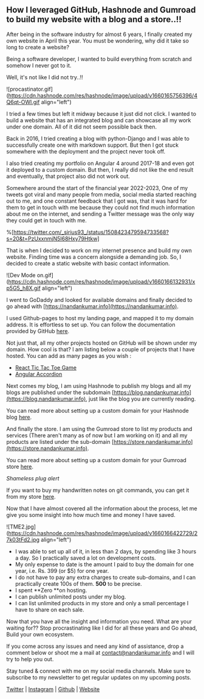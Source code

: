 ## How I leveraged GitHub, Hashnode and Gumroad to build my website with a blog and a store..!!

After being in the software industry for almost 6 years, I finally created my own website in April this year. You must be wondering, why did it take so long to create a website?

Being a software developer, I wanted to build everything from scratch and somehow I never got to it. 

Well, it's not like I did not try..!! 


![procastinator.gif](https://cdn.hashnode.com/res/hashnode/image/upload/v1660165756396/4Q6qt-OWl.gif align="left")

I tried a few times but left it midway because it just did not click. I wanted to build a website that has an integrated blog and can showcase all my work under one domain. All of it did not seem possible back then.

Back in 2016, I tried creating a blog with python-Django and I was able to successfully create one with markdown support. But then I got stuck somewhere with the deployment and the project never took off. 

I also tried creating my portfolio on Angular 4 around 2017-18 and even got it deployed to a custom domain. But then, I really did not like the end result and eventually, that project also did not work out.

Somewhere around the start of the financial year 2022-2023, One of my tweets got viral and many people from media, social media started reaching out to me, and one constant feedback that I got was, that it was hard for them to get in touch with me because they could not find much information about me on the internet, and sending a Twitter message was the only way they could get in touch with me. 

%[https://twitter.com/_sirius93_/status/1508423479594733568?s=20&t=PzUxxnmjN5I68Hxy79Htkw]

That is when I decided to work on my internet presence and build my own website. 
Finding time was a concern alongside a demanding job. So, I decided to create a static website with basic contact information.


![Dev Mode on.gif](https://cdn.hashnode.com/res/hashnode/image/upload/v1660166132931/xp5G5_h8X.gif align="left")

I went to GoDaddy and looked for available domains and finally decided to go ahead with [https://nandankumar.info](https://nandankumar.info).

I used Github-pages to host my landing page, and mapped it to my domain address. It is effortless to set up. You can follow the documentation provided by GitHub [here](https://docs.github.com/en/pages/configuring-a-custom-domain-for-your-github-pages-site).

Not just that, all my other projects hosted on GitHub will be shown under my domain. How cool is that? I am listing below a couple of projects that I have hosted. You can add as many pages as you wish :

- [React Tic Tac Toe Game](https://nandankumar.info/tic-tac-toe/)
- [Angular Accordion](https://nandankumar.info/angular-accordion/)

Next comes my blog, I am using Hashnode to publish my blogs and all my blogs are published under the subdomain [https://blog.nandankumar.info](https://blog.nandankumar.info), just like the blog you are currently reading. 

You can read more about setting up a custom domain for your Hashnode blog [here](https://support.hashnode.com/docs/mapping-domain).

And finally the store. I am using the Gumroad store to list my products and services (There aren't many as of now but I am working on it) and all my products are listed under the sub-domain [https://store.nandankumar.info](https://store.nandankumar.info).

You can read more about setting up a custom domain for your Gumroad store [here](https://help.gumroad.com/article/153-setting-up-a-custom-domain).

*Shameless plug alert* 

If you want to buy my handwritten notes on git commands, you can get it from my store [here](https://store.nandankumar.info/l/git-cheatsheet-hand-written). 

Now that I have almost covered all the information about the process, let me give you some insight into how much time and money I have saved.

![TME2.jpg](https://cdn.hashnode.com/res/hashnode/image/upload/v1660166422729/27k03tFd2.jpg align="left")

- I was able to set up all of it, in less than 2 days, by spending like 3 hours a day. So I practically saved a lot on development costs.
- My only expense to date is the amount I paid to buy the domain for one year, i.e. Rs. 399 (or $5) for one year.
- I do not have to pay any extra charges to create sub-domains, and I can practically create 100s of them. **500** to be precise.
- I spent **Zero **on hosting.
- I can publish unlimited posts under my blog.
- I can list unlimited products in my store and only a small percentage I have to share on each sale.

Now that you have all the insight and information you need. What are your waiting for??
Stop procrastinating like I did for all these years and Go ahead, Build your own ecosystem. 

If you come across any issues and need any kind of assistance, drop a comment below or shoot me a mail at [contact@nandankumar.info](contact@nandankumar.info) and I will try to help you out.

Stay tuned & connect with me on my social media channels. Make sure to subscribe to my newsletter to get regular updates on my upcoming posts.

[Twitter](https://twitter.com/_sirius93_) | [Instagram](https://www.instagram.com/_sirius93_) | [Github](https://github.com/sirius93) | [Website](https://nandankumar.info)


